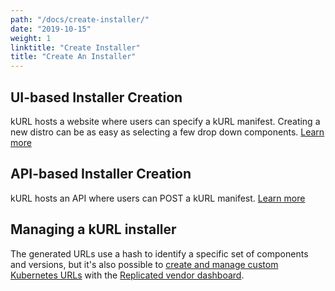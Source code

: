 ```yaml
---
path: "/docs/create-installer/"
date: "2019-10-15"
weight: 1
linktitle: "Create Installer"
title: "Create An Installer"
---
```

## UI-based Installer Creation
kURL hosts a website where users can specify a kURL manifest. Creating a new distro can be as easy as selecting a few drop down components. [Learn more](creating-an-installer-ui)

## API-based Installer Creation
kURL hosts an API where users can POST a kURL manifest. [Learn more](creating-an-installer-api)

## Managing a kURL installer
The generated URLs use a hash to identify a specific set of components and versions, but it's also possible to [create and manage custom Kubernetes URLs](https://kots.io/vendor/embedded-kubernetes/embedded-kubernetes/) with the [Replicated vendor dashboard](https://vendor.replicated.com).
